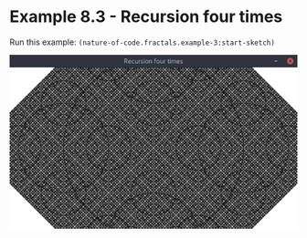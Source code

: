 # Example 8.3 - Recursion four times

Run this example: `(nature-of-code.fractals.example-3:start-sketch)`

![Example 8.3 - Recursion four times](screenshots/Example%208.3%20-%20Recursion%20four%20times.gif)